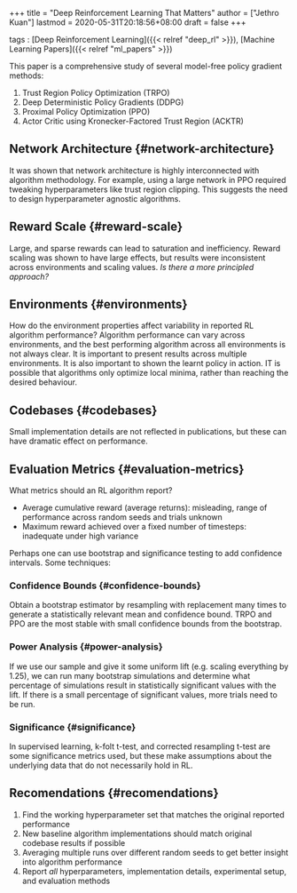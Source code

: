 +++
title = "Deep Reinforcement Learning That Matters"
author = ["Jethro Kuan"]
lastmod = 2020-05-31T20:18:56+08:00
draft = false
+++

tags
: [Deep Reinforcement Learning]({{< relref "deep_rl" >}}), [Machine Learning Papers]({{< relref "ml_papers" >}})

This paper is a comprehensive study of several model-free policy
gradient methods:

1.  Trust Region Policy Optimization (TRPO)
2.  Deep Deterministic Policy Gradients (DDPG)
3.  Proximal Policy Optimization (PPO)
4.  Actor Critic using Kronecker-Factored Trust Region (ACKTR)

## Network Architecture {#network-architecture}

It was shown that network architecture is highly interconnected with
algorithm methodology. For example, using a large network in PPO
required tweaking hyperparameters like trust region clipping. This
suggests the need to design hyperparameter agnostic algorithms.

## Reward Scale {#reward-scale}

Large, and sparse rewards can lead to saturation and inefficiency.
Reward scaling was shown to have large effects, but results were
inconsistent across environments and scaling values. _Is there a more
principled approach?_

## Environments {#environments}

How do the environment properties affect variability in reported RL
algorithm performance? Algorithm performance can vary across
environments, and the best performing algorithm across all
environments is not always clear. It is important to present results
across multiple environments. It is also important to shown the learnt
policy in action. IT is possible that algorithms only optimize local
minima, rather than reaching the desired behaviour.

## Codebases {#codebases}

Small implementation details are not reflected in publications, but
these can have dramatic effect on performance.

## Evaluation Metrics {#evaluation-metrics}

What metrics should an RL algorithm report?

- Average cumulative reward (average returns): misleading, range of
  performance across random seeds and trials unknown
- Maximum reward achieved over a fixed number of timesteps: inadequate
  under high variance

Perhaps one can use bootstrap and significance testing to add
confidence intervals. Some techniques:

### Confidence Bounds {#confidence-bounds}

Obtain a bootstrap estimator by resampling with replacement many times
to generate a statistically relevant mean and confidence bound. TRPO
and PPO are the most stable with small confidence bounds from the bootstrap.

### Power Analysis {#power-analysis}

If we use our sample and give it some uniform lift (e.g. scaling
everything by 1.25), we can run many bootstrap simulations and
determine what percentage of simulations result in statistically
significant values with the lift. If there is a small percentage of
significant values, more trials need to be run.

### Significance {#significance}

In supervised learning, k-folt t-test, and corrected resampling t-test
are some significance metrics used, but these make assumptions about
the underlying data that do not necessarily hold in RL.

## Recomendations {#recomendations}

1.  Find the working hyperparameter set that matches the original
    reported performance
2.  New baseline algorithm implementations should match original
    codebase results if possible
3.  Averaging multiple runs over different random seeds to get better
    insight into algorithm performance
4.  Report _all_ hyperparameters, implementation details, experimental
    setup, and evaluation methods
